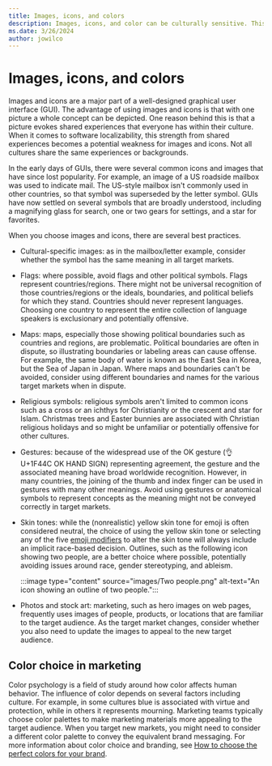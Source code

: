 ```yaml
---
title: Images, icons, and colors
description: Images, icons, and color can be culturally sensitive. This article covers globalization of images, icons, and colors.
ms.date: 3/26/2024
author: jowilco
---
```


# Images, icons, and colors

Images and icons are a major part of a well-designed graphical user interface (GUI). The advantage of using images and icons is that with one picture a whole concept can be depicted. One reason behind this is that a picture evokes shared experiences that everyone has within their culture. When it comes to software localizability, this strength from shared experiences becomes a potential weakness for images and icons. Not all cultures share the same experiences or backgrounds.

In the early days of GUIs, there were several common icons and images that have since lost popularity. For example, an image of a US roadside mailbox was used to indicate mail. The US-style mailbox isn't commonly used in other countries, so that symbol was superseded by the letter symbol. GUIs have now settled on several symbols that are broadly understood, including a magnifying glass for search, one or two gears for settings, and a star for favorites.

When you choose images and icons, there are several best practices.

- Cultural-specific images: as in the mailbox/letter example, consider whether the symbol has the same meaning in all target markets.
- Flags: where possible, avoid flags and other political symbols. Flags represent countries/regions. There might not be universal recognition of those countries/regions or the ideals, boundaries, and political beliefs for which they stand. Countries should never represent languages. Choosing one country to represent the entire collection of language speakers is exclusionary and potentially offensive.
- Maps: maps, especially those showing political boundaries such as countries and regions, are problematic. Political boundaries are often in dispute, so illustrating boundaries or labeling areas can cause offense. For example, the same body of water is known as the East Sea in Korea, but the Sea of Japan in Japan. Where maps and boundaries can't be avoided, consider using different boundaries and names for the various target markets when in dispute.
- Religious symbols: religious symbols aren't limited to common icons such as a cross or an ichthys for Christianity or the crescent and star for Islam. Christmas trees and Easter bunnies are associated with Christian religious holidays and so might be unfamiliar or potentially offensive for other cultures.
- Gestures: because of the widespread use of the OK gesture (👌U+1F44C OK HAND SIGN) representing agreement, the gesture and the associated meaning have broad worldwide recognition. However, in many countries, the joining of the thumb and index finger can be used in gestures with many other meanings. Avoid using gestures or anatomical symbols to represent concepts as the meaning might not be conveyed correctly in target markets.
- Skin tones: while the (nonrealistic) yellow skin tone for emoji is often considered neutral, the choice of using the yellow skin tone or selecting any of the five [emoji modifiers](emoji.md#emoji-modifiers) to alter the skin tone will always include an implicit race-based decision. Outlines, such as the following icon showing two people, are a better choice where possible, potentially avoiding issues around race, gender stereotyping, and ableism.

  :::image type="content" source="images/Two people.png" alt-text="An icon showing an outline of two people.":::

- Photos and stock art: marketing, such as hero images on web pages, frequently uses images of people, products, or locations that are familiar to the target audience. As the target market changes, consider whether you also need to update the images to appeal to the new target audience.

## Color choice in marketing

Color psychology is a field of study around how color affects human behavior. The influence of color depends on several factors including culture. For example, in some cultures blue is associated with virtue and protection, while in others it represents mourning. Marketing teams typically choose color palettes to make marketing materials more appealing to the target audience. When you target new markets, you might need to consider a different color palette to convey the equivalent brand messaging. For more information about color choice and branding, see [How to choose the perfect colors for your brand](https://create.microsoft.com/learn/articles/how-to-choose-colors-for-brand).
